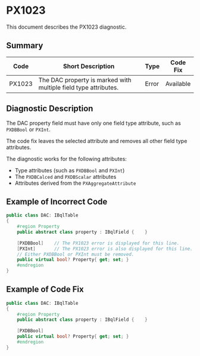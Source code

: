 # PX1023
This document describes the PX1023 diagnostic.

## Summary

| Code   | Short Description                                               | Type  | Code Fix  | 
| ------ | --------------------------------------------------------------- | ----- | --------- | 
| PX1023 | The DAC property is marked with multiple field type attributes. | Error | Available |

## Diagnostic Description
The DAC property field must have only one field type attribute, such as `PXDBBool` or `PXInt`. 

The code fix leaves the selected attribute and removes all other field type attributes.

The diagnostic works for the following attributes: 

 - Type attributes (such as `PXDBBool` and `PXInt`)
 - The `PXDBCalced` and `PXDBScalar` attributes
 - Attributes derived from the `PXAggregateAttribute`

## Example of Incorrect Code

```C#
public class DAC: IBqlTable
{
    #region Property
    public abstract class property : IBqlField {    }
 
    [PXDBBool]    // The PX1023 error is displayed for this line.
    [PXInt]       // The PX1023 error is also displayed for this line.
    // Either PXDBBool or PXInt must be removed.
    public virtual bool? Property{ get; set; }
    #endregion
}
```

## Example of Code Fix

```C#
public class DAC: IBqlTable
{
    #region Property
    public abstract class property : IBqlField {    }
 
    [PXDBBool]
    public virtual bool? Property{ get; set; }
    #endregion
}
```